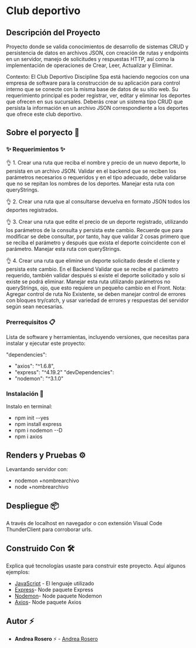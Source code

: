 # Club deportivo

## Descripción del Proyecto

Proyecto donde se valida conocimientos de desarrollo de sistemas CRUD y persistencia de datos en archivos JSON, con creación de rutas y endpoints en un servidor, manejo de solicitudes y respuestas HTTP, así como la implementación de operaciones de Crear, Leer, Actualizar y Eliminar.

Contexto: El Club Deportivo Discipline Spa está haciendo negocios con una empresa de software para
la construcción de su aplicación para control interno que se conecte con la misma base de
datos de su sitio web. Su requerimiento principal es poder registrar, ver, editar y eliminar los
deportes que ofrecen en sus sucursales.
Deberás crear un sistema tipo CRUD que persista la información en un archivo JSON
correspondiente a los deportes que ofrece este club deportivo. 

## Sobre el poryecto 🚀


### ✨ Requerimientos ✨

👌 1. Crear una ruta que reciba el nombre y precio de un nuevo deporte, lo persista en un archivo JSON. Validar en el backend que se reciben los parámetros necesarios o requeridos y en el tipo adecuado, debe validarse que no se repitan los nombres de los deportes. Manejar esta ruta con queryStrings.

👌 2. Crear una ruta que al consultarse devuelva en formato JSON todos los deportes registrados.

👌 3. Crear una ruta que edite el precio de un deporte registrado, utilizando los parámetros de la consulta y persista este cambio. Recuerde que para modificar se debe consultar, por tanto, hay que validar 2 cosas primero que se reciba el parámetro y después que exista el deporte coincidente con el parámetro. Manejar esta ruta con queryStrings.

👌 4. Crear una ruta que elimine un deporte solicitado desde el cliente y persista este cambio. En el Backend Validar que se recibe el parámetro requerido, también validar después si existe el deporte solicitado y solo si existe se podrá eliminar. Manejar esta ruta utilizando parámetros no queryStrings, ojo, que esto requiere un pequeño cambio en el Front.
Nota: Agregar control de ruta No Existente, se deben manejar control de errores con bloques try/catch, y usar variedad de errores y respuestas del servidor según sean necesarias.

### Prerrequisitos 📋

Lista de software y herramientas, incluyendo versiones, que necesitas para instalar y ejecutar este proyecto:

 "dependencies": 
 - "axios": "^1.6.8",
 - "express": "^4.19.2"
"devDependencies": 
-  "nodemon": "^3.1.0"
  

### Instalación 🔧

 Instalo en terminal:
- npm init --yes
- npm install express
- npm i nodemon --D
- npm i axios

## Renders y Pruebas ⚙️

Levantando servidor con:
- nodemon +nombrearchivo
- node +nombrearchivo

## Despliegue 📦

A través de localhost en navegador o con extensión Visual Code ThunderClient para corroborar urls.

## Construido Con 🛠️

Explica qué tecnologías usaste para construir este proyecto. Aquí algunos ejemplos:

- [JavaScript](https://developer.mozilla.org/en-US/docs/Web/JavaScript) - El lenguaje utilizado
- [Express](https://expressjs.com/en/5x/api.html)- Node paquete Express
- [Nodemon](https://www.npmjs.com/package/nodemon)- Node paquete Nodemon
- [Axios]([https://www.npmjs.com/package/axios])- Node paquete Axios
  

## Autor ⚡ 

- **Andrea Rosero** ⚡  - [Andrea Rosero](https://github.com/andreaendigital)

